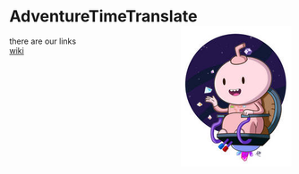 # AdventureTimeTranslate <img align="right" src="/img/016.jpg">

there are our links  
[wiki](https://github.com/SophiaOrekhova/AdventureTimeTranslate/wiki)

